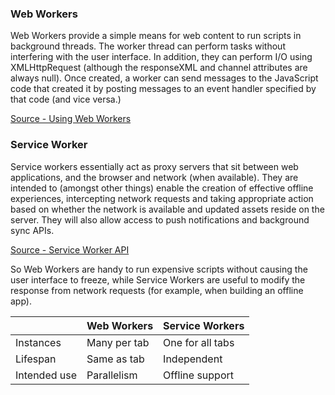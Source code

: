### Web Workers

Web Workers provide a simple means for web content to run scripts in background threads. The worker thread can perform tasks without interfering with the user interface. In addition, they can perform I/O using XMLHttpRequest (although the responseXML and channel attributes are always null). Once created, a worker can send messages to the JavaScript code that created it by posting messages to an event handler specified by that code (and vice versa.)

[Source - Using Web Workers](https://developer.mozilla.org/en-US/docs/Web/API/Web_Workers_API/Using_web_workers)

### Service Worker

Service workers essentially act as proxy servers that sit between web applications, and the browser and network (when available). They are intended to (amongst other things) enable the creation of effective offline experiences, intercepting network requests and taking appropriate action based on whether the network is available and updated assets reside on the server. They will also allow access to push notifications and background sync APIs.

[Source - Service Worker API](https://developer.mozilla.org/en-US/docs/Web/API/Service_Worker_API)

So Web Workers are handy to run expensive scripts without causing the user interface to freeze, while Service Workers are useful to modify the response from network requests (for example, when building an offline app).



|              | Web Workers  | Service Workers  |
|--------------|--------------|------------------|
| Instances    | Many per tab | One for all tabs |
| Lifespan     | Same as tab  | Independent      |
| Intended use | Parallelism  | Offline support  |